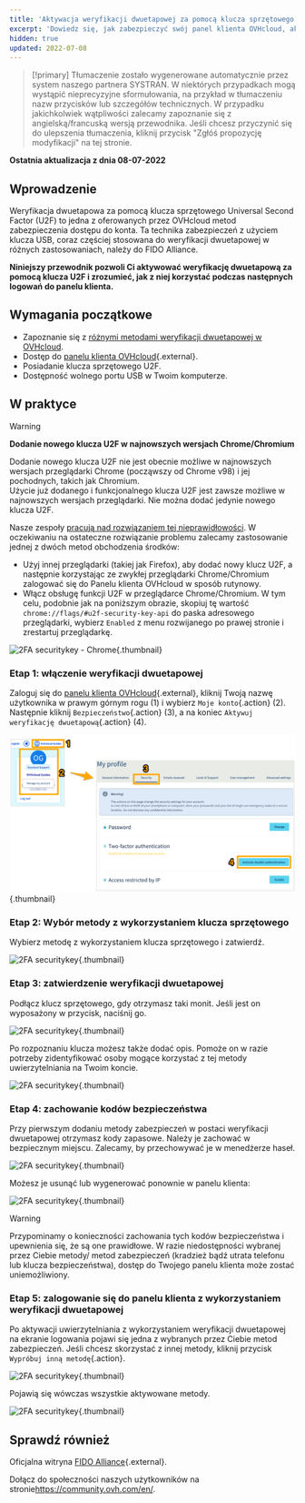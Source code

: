 ```yaml
---
title: 'Aktywacja weryfikacji dwuetapowej za pomocą klucza sprzętowego'
excerpt: 'Dowiedz się, jak zabezpieczyć swój panel klienta OVHcloud, aktywując weryfikację dwuetapową za pomocą klucza sprzętowego U2F'
hidden: true
updated: 2022-07-08
---
```


> [!primary]
> Tłumaczenie zostało wygenerowane automatycznie przez system naszego partnera SYSTRAN. W niektórych przypadkach mogą wystąpić nieprecyzyjne sformułowania, na przykład w tłumaczeniu nazw przycisków lub szczegółów technicznych. W przypadku jakichkolwiek wątpliwości zalecamy zapoznanie się z angielską/francuską wersją przewodnika. Jeśli chcesz przyczynić się do ulepszenia tłumaczenia, kliknij przycisk "Zgłóś propozycję modyfikacji" na tej stronie.
>

**Ostatnia aktualizacja z dnia 08-07-2022**

## Wprowadzenie

Weryfikacja dwuetapowa za pomocą klucza sprzętowego Universal Second Factor (U2F) to jedna z oferowanych przez OVHcloud metod zabezpieczenia dostępu do konta. Ta technika zabezpieczeń z użyciem klucza USB, coraz częściej stosowana do weryfikacji dwuetapowej w różnych zastosowaniach, należy do FIDO Alliance.

**Niniejszy przewodnik pozwoli Ci aktywować weryfikację dwuetapową za pomocą klucza U2F i zrozumieć, jak z niej korzystać podczas następnych logowań do panelu klienta.**

## Wymagania początkowe

- Zapoznanie się z [różnymi metodami weryfikacji dwuetapowej w OVHcloud](/pages/account/customer/secure-ovhcloud-account-with-2fa).
- Dostęp do [panelu klienta OVHcloud](https://www.ovh.com/auth/?action=gotomanager&from=https://www.ovh.pl/&ovhSubsidiary=pl){.external}.
- Posiadanie klucza sprzętowego U2F.
- Dostępność wolnego portu USB w Twoim komputerze.

## W praktyce

> [!warning]
> **Dodanie nowego klucza U2F w najnowszych wersjach Chrome/Chromium**
>
> Dodanie nowego klucza U2F nie jest obecnie możliwe w najnowszych wersjach przeglądarki Chrome (począwszy od Chrome v98) i jej pochodnych, takich jak Chromium.<br>
> Użycie już dodanego i funkcjonalnego klucza U2F jest zawsze możliwe w najnowszych wersjach przeglądarki. Nie można dodać jedynie nowego klucza U2F.
>
> Nasze zespoły [pracują nad rozwiązaniem tej nieprawidłowości](https://customer-service.status-ovhcloud.com/incidents/wl6txzgvrym8). W oczekiwaniu na ostateczne rozwiązanie problemu zalecamy zastosowanie jednej z dwóch metod obchodzenia środków:
>
> - Użyj innej przeglądarki (takiej jak Firefox), aby dodać nowy klucz U2F, a następnie korzystając ze zwykłej przeglądarki Chrome/Chromium zalogować się do Panelu klienta OVHcloud w sposób rutynowy.
> - Włącz obsługę funkcji U2F w przeglądarce Chrome/Chromium. W tym celu, podobnie jak na poniższym obrazie, skopiuj tę wartość `chrome://flags/#u2f-security-key-api` do paska adresowego przeglądarki, wybierz `Enabled` z menu rozwijanego po prawej stronie i zrestartuj przeglądarkę.
>
>![2FA securitykey - Chrome](images/chrome-u2f-support.png){.thumbnail}

### Etap 1: włączenie weryfikacji dwuetapowej

Zaloguj się do [panelu klienta OVHcloud](https://www.ovh.com/auth/?action=gotomanager&from=https://www.ovh.pl/&ovhSubsidiary=pl){.external}, kliknij Twoją nazwę użytkownika w prawym górnym rogu (1) i wybierz `Moje konto`{.action} (2). Następnie kliknij `Bezpieczeństwo`{.action} (3), a na koniec `Aktywuj weryfikację dwuetapową`{.action} (4).

![2FA securitykey](images/hub2FA.png){.thumbnail}

### Etap 2: Wybór metody z wykorzystaniem klucza sprzętowego

Wybierz metodę z wykorzystaniem klucza sprzętowego i zatwierdź.

![2FA securitykey](images/2fakey1edit.png){.thumbnail}

### Etap 3: zatwierdzenie weryfikacji dwuetapowej

Podłącz klucz sprzętowego, gdy otrzymasz taki monit. Jeśli jest on wyposażony w przycisk, naciśnij go. 

![2FA securitykey](images/2fakey2.png){.thumbnail}

Po rozpoznaniu klucza możesz także dodać opis. Pomoże on w razie potrzeby zidentyfikować osoby mogące korzystać z tej metody uwierzytelniania na Twoim koncie.

![2FA securitykey](images/2fakey3.png){.thumbnail}

### Etap 4: zachowanie kodów bezpieczeństwa

Przy pierwszym dodaniu metody zabezpieczeń w postaci weryfikacji dwuetapowej otrzymasz kody zapasowe. Należy je zachować w bezpiecznym miejscu. Zalecamy, by przechowywać je w menedżerze haseł.

![2FA securitykey](images/2facodes.png){.thumbnail}

Możesz je usunąć lub wygenerować ponownie w panelu klienta:

![2FA securitykey](images/2facodesaction.png){.thumbnail}

> [!warning]
>
> Przypominamy o konieczności zachowania tych kodów bezpieczeństwa i upewnienia się, że są one prawidłowe. W razie niedostępności wybranej przez Ciebie metody/ metod zabezpieczeń (kradzież bądź utrata telefonu lub klucza bezpieczeństwa), dostęp do Twojego panelu klienta może zostać uniemożliwiony.
> 
> 

### Etap 5: zalogowanie się do panelu klienta z wykorzystaniem weryfikacji dwuetapowej

Po aktywacji uwierzytelniania z wykorzystaniem weryfikacji dwuetapowej na ekranie logowania pojawi się jedna z wybranych przez Ciebie metod zabezpieczeń. Jeśli chcesz skorzystać z innej metody, kliknij przycisk `Wypróbuj inną metodę`{.action}.

![2FA securitykey](images/2fakeylogin.png){.thumbnail}

Pojawią się wówczas wszystkie aktywowane metody.

![2FA securitykey](images/2faloginchoice.png){.thumbnail}

## Sprawdź również

Oficjalna witryna [FIDO Alliance](https://fidoalliance.org/){.external}.

Dołącz do społeczności naszych użytkowników na stronie<https://community.ovh.com/en/>.
